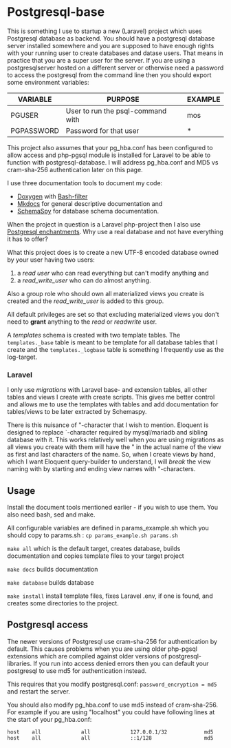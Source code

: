 # Postgresql-base
This is something I use to startup a new (Laravel) project which uses Postgresql database as backend. You should have a postgresql database server installed somewhere and you are supposed to have enough rights with your running user to create databases and datase users. That means in practice that you are a super user for the server. If you are using a postgresqlserver hosted on a different server or otherwise need a password to access the postgresql from the command line then you should export some environment variables:

| VARIABLE | PURPOSE | EXAMPLE |
|----------|---------|---------|
| PGUSER   | User to run the psql-command with | mos |
| PGPASSWORD | Password for that user | * |

This project also assumes that your pg_hba.conf has been configured to allow access and php-pgsql module is installed for Laravel to be able to function with postgresql-database. I will address pg_hba.conf and MD5 vs cram-sha-256 authentication later on this page. 

I use three documentation tools to document my code:
* [Doxygen](https://www.doxygen.nl/index.html) with [Bash-filter](https://github.com/Anvil/bash-doxygen)
* [Mkdocs](https://www.mkdocs.org/) for general descriptive documentation and
* [SchemaSpy](https://schemaspy.readthedocs.io/en/latest/index.html) for database schema documentation.

When the project in question is a Laravel php-project then I also use [Postgresql enchantments](https://github.com/tpetry/laravel-postgresql-enhanced). Why use a real database and not have everything it has to offer?

What this project does is to create a new UTF-8 encoded database owned by your user having two users: 
1. a _read user_ who can read everything but can't modify anything and
2. a _read_write_user_ who can do almost anything.

Also a group role who should own all materialized views you create is created and the _read_write_user_ is added to this group. 

All default privileges are set so that excluding materialized views you don't need to **grant** anything to the _read_ or _readwrite_ user. 

A _templates_ schema is created with two template tables. The `templates._base` table is meant to be template for all database tables that I create and the `templates._logbase` table is something I frequently use as the log-target.

### Laravel
I only use _migrations_ with Laravel base- and extension tables, all other tables and views I create with create scripts. This gives me better control and allows me to use the templates with tables and add documentation for tables/views to be later extracted by Schemaspy. 

There is this nuisance of "-character that I wish to mention. Eloquent is designed to replace `-character required by mysql/mariadb and sibling database with it. This works relatively well when you are using migrations as all views you create with them will have the " in the actual name of the view as first and last characters of the name. So, when I create views by hand, which I want Eloquent query-builder to understand, I will _break_ the view naming with by starting and ending view names with "-characters.

## Usage
Install the document tools mentioned earlier - if you wish to use them. You also need bash, sed and make.

All configurable variables are defined in params_example.sh which you should copy to params.sh : `cp params_example.sh params.sh`

`make all` which is the default target, creates database, builds documentation and copies template files to your target project

`make docs` builds documentation

`make database` builds database

`make install` install template files, fixes Laravel .env, if one is found, and creates some directories to the project.

## Postgresql access 
The newer versions of Postgresql use cram-sha-256 for authentication by default. This causes problems when you are using older php-pgsql extensions which are compiled against older versions of postgresql-libraries. If you run into access denied errors then you can default your postgresql to use md5 for authentication instead. 

This requires that you modify postgresql.conf:
`password_encryption = md5`
and restart the server. 

You should also modify pg_hba.conf to use md5 instead of cram-sha-256. For example if you are using "localhost" you could have following lines at the start of your pg_hba.conf:

    host    all             all             127.0.0.1/32            md5
    host    all             all             ::1/128                 md5
